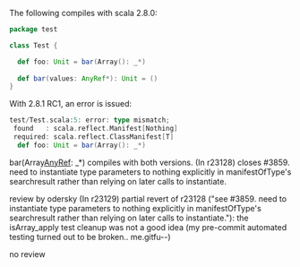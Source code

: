 The following compiles with scala 2.8.0:

```scala
package test

class Test {

  def foo: Unit = bar(Array(): _*)
  
  def bar(values: AnyRef*): Unit = ()
}
```

With 2.8.1 RC1, an error is issued:

```scala
test/Test.scala:5: error: type mismatch;
 found   : scala.reflect.Manifest[Nothing]
 required: scala.reflect.ClassManifest[T]
  def foo: Unit = bar(Array(): _*)
```

bar(Array[AnyRef](): _*) compiles with both versions.
(In r23128) closes #3859. need to instantiate type parameters to nothing explicitly in manifestOfType's searchresult rather than relying on later calls to instantiate.

review by odersky
(In r23129) partial revert of r23128 ("see #3859. need to instantiate type parameters to nothing explicitly in manifestOfType's searchresult rather than relying on later calls to instantiate."): the isArray_apply test cleanup was not a good idea (my pre-commit automated testing turned out to be broken.. me.gitfu--)

no review
